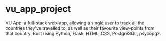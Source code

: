 # vu_app_project
VU App: a full-stack web-app, allowing a single user to track all the countries they've travelled to, as well as their favourite view-points from that country. 
Built using Python, Flask, HTML, CSS, PostgreSQL, psycopg2.
